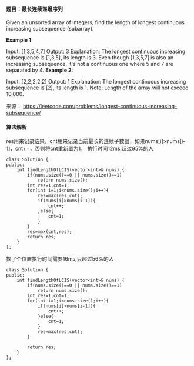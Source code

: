 #### 题目：最长连续递增序列
Given an unsorted array of integers, find the length of longest continuous increasing subsequence (subarray).

**Example 1:**

Input: [1,3,5,4,7]
Output: 3
Explanation: The longest continuous increasing subsequence is [1,3,5], its length is 3. 
Even though [1,3,5,7] is also an increasing subsequence, it's not a continuous one where 5 and 7 are separated by 4. 
**Example 2:**

Input: [2,2,2,2,2]
Output: 1
Explanation: The longest continuous increasing subsequence is [2], its length is 1. 
Note: Length of the array will not exceed 10,000.


来源： https://leetcode.com/problems/longest-continuous-increasing-subsequence/


#### 算法解析
res用来记录结果，cnt用来记录当前最长的连续子数组，如果nums[i]>nums[i-1]，cnt++，否则将cnt重新置为1，
执行时间12ms,超过95%的人
```
class Solution {
public:
    int findLengthOfLCIS(vector<int>& nums) {
        if(nums.size()==0 || nums.size()==1)
            return nums.size();
        int res=1,cnt=1;
        for(int i=1;i<nums.size();i++){
            res=max(res,cnt);
            if(nums[i]>nums[i-1]){
                cnt++;
            }else{
                cnt=1;
            }
        }
        res=max(cnt,res);
        return res;
    }
};
```
换了个位置执行时间需要16ms,只超过56%的人
```
class Solution {
public:
    int findLengthOfLCIS(vector<int>& nums) {
        if(nums.size()==0 || nums.size()==1)
            return nums.size();
        int res=1,cnt=1;
        for(int i=1;i<nums.size();i++){
            if(nums[i]>nums[i-1]){
                cnt++;
            }else{
                cnt=1;
            }
            res=max(res,cnt);
        }
       
        return res;
    }
};
```
